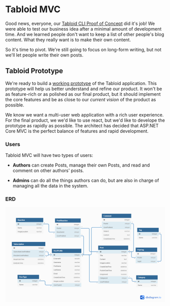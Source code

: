 # Tabloid MVC

Good news, everyone, our [Tabloid CLI Proof of Concept](https://github.com/nashville-software-school/TabloidCLI) did it's job! We were able to test our business idea after a minimal amount of development time. And we learned people don't want to keep a list of other people's blog content. What they really want is to make their own content.

So it's time to pivot. We're still going to focus on long-form writing, but not we'll let people write their own posts.

## Tabloid Prototype

We're ready to build a [working prototype](https://en.wikipedia.org/wiki/Prototype) of the Tabloid application. This prototype will help us better understand and refine our product. It won't be as feature-rich or as polished as our final product, but it should implement the core features and be as close to our _current vision_ of the product as possible. 

We know we want a multi-user web application with a rich user experience. For the final product, we we'd like to use react, but we'd like to develope the prototype as rapidly as possible. The architect has decided that ASP<span>.NET</span> Core MVC is the perfect balance of features and rapid development.

### Users

Tabloid MVC will have two types of users:

* **Authors** can create Posts, manage their own Posts, and read and comment on other authors' posts.

* **Admins** can do all the things authors can do, but are also in charge of managing all the data in the system.

### ERD

![Tabloid ERD](./Tabloid.png)